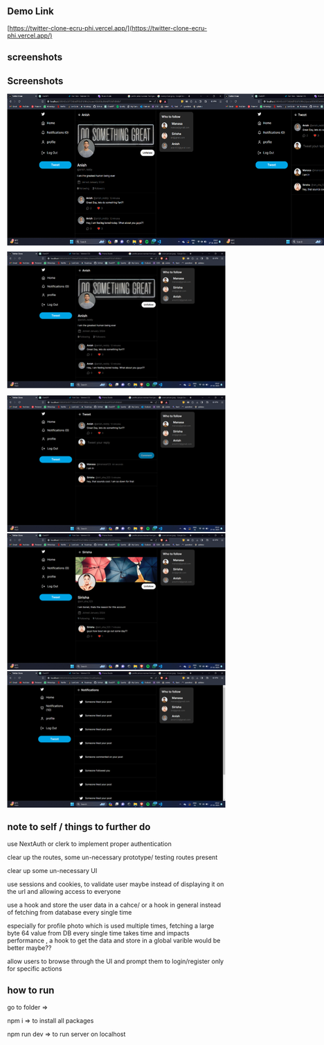 ## Demo Link 

[https://twitter-clone-ecru-phi.vercel.app/](https://twitter-clone-ecru-phi.vercel.app/)

## screenshots

## Screenshots

<div style="display: flex; justify-content: space-between;">
  <img src="https://github.com/anishredddy/twitter-clone/blob/main/screenshots/Screenshot%20(72).png" width="500" height="350" alt="Image not found" />
  <img src="https://github.com/anishredddy/twitter-clone/blob/main/screenshots/Screenshot%20(73).png" width="500" height="350" alt="Image not found" />
</div>

![Image not found](<https://github.com/anishredddy/twitter-clone/blob/main/screenshots/Screenshot%20(72).png>)

![Image not found](<https://github.com/anishredddy/twitter-clone/blob/main/screenshots/Screenshot%20(73).png>)
![Image not found](<https://github.com/anishredddy/twitter-clone/blob/main/screenshots/Screenshot%20(74).png>)
![Image not found](<https://github.com/anishredddy/twitter-clone/blob/main/screenshots/Screenshot%20(75).png>)


## note to self / things to further do

use NextAuth or clerk to implement proper authentication

clear up the routes, some un-necessary prototype/ testing routes present

clear up some un-necessary UI

use sessions and cookies, to validate user maybe instead of displaying it on the url and allowing access to everyone

use a hook and store the user data in a cahce/ or a hook in general instead of fetching from database every single time

especially for profile photo which is used multiple times, fetching a large byte 64 value from DB every single time takes time and impacts performance , a hook to get the data and store in a global varible would be better maybe??

allow users to browse through the UI and prompt them to login/register only for specific actions

## how to run

go to folder =>

npm i => to install all packages

npm run dev => to run server on localhost
